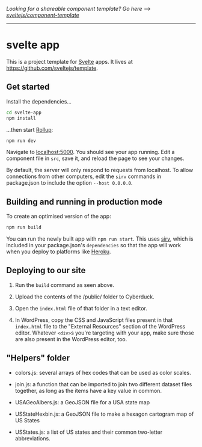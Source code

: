 *Looking for a shareable component template? Go here --> [sveltejs/component-template](https://github.com/sveltejs/component-template)*

---

# svelte app

This is a project template for [Svelte](https://svelte.dev) apps. It lives at https://github.com/sveltejs/template.

## Get started

Install the dependencies...

```bash
cd svelte-app
npm install
```

...then start [Rollup](https://rollupjs.org):

```bash
npm run dev
```

Navigate to [localhost:5000](http://localhost:5000). You should see your app running. Edit a component file in `src`, save it, and reload the page to see your changes.

By default, the server will only respond to requests from localhost. To allow connections from other computers, edit the `sirv` commands in package.json to include the option `--host 0.0.0.0`.


## Building and running in production mode

To create an optimised version of the app:

```bash
npm run build
```

You can run the newly built app with `npm run start`. This uses [sirv](https://github.com/lukeed/sirv), which is included in your package.json's `dependencies` so that the app will work when you deploy to platforms like [Heroku](https://heroku.com).

## Deploying to our site

1. Run the `build` command as seen above.

2. Upload the contents of the /public/ folder to Cyberduck.

3. Open the `index.html` file of that folder in a text editor.

4. In WordPress, copy the CSS and JavaScript files present in that `index.html` file to the "External Resources" section of the WordPress editor. Whatever `<div>`s you're targeting with your app, make sure those are also present in the WordPress editor, too.

## "Helpers" folder

- colors.js: several arrays of hex codes that can be used as color scales.

- join.js: a function that can be imported to join two different dataset files together, as long as the items have a key value in common.

- USAGeoAlbers.js: a GeoJSON file for a USA state map

- USStateHexbin.js: a GeoJSON file to make a hexagon cartogram map of US States

- USStates.js: a list of US states and their common two-letter abbreviations.

